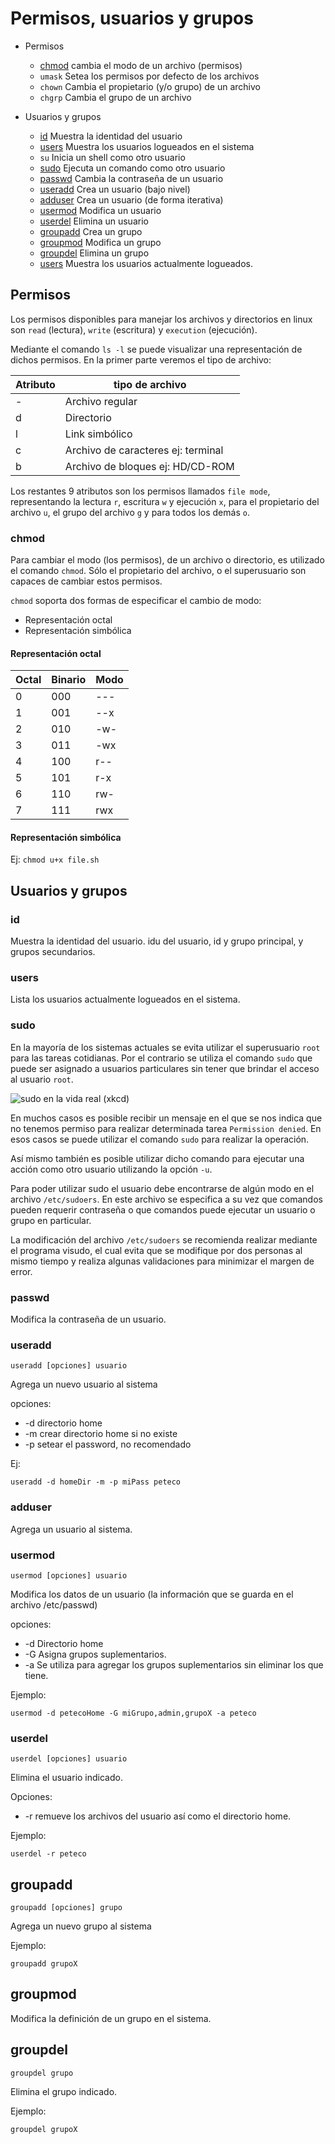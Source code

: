 # Permisos, usuarios y grupos

- Permisos
  - [chmod](#chmod) cambia el modo de un archivo (permisos)
  - `umask` Setea los permisos por defecto de los archivos
  - `chown` Cambia el propietario (y/o grupo) de un archivo
  - `chgrp` Cambia el grupo de un archivo

- Usuarios y grupos
  - [id](#id) Muestra la identidad del usuario
  - [users](#users) Muestra los usuarios logueados en el sistema
  - `su` Inicia un shell como otro usuario
  - [sudo](#sudo) Ejecuta un comando como otro usuario
  - [passwd](#passwd) Cambia la contraseña de un usuario
  - [useradd](#useradd) Crea un usuario (bajo nivel)
  - [adduser](#adduser) Crea un usuario (de forma iterativa)
  - [usermod](#usermod) Modifica un usuario
  - [userdel](#userdel) Elimina un usuario
  - [groupadd](#groupadd) Crea un grupo
  - [groupmod](#groupmod) Modifica un grupo
  - [groupdel](#groupdel) Elimina un grupo
  - [users](#users) Muestra los usuarios actualmente logueados.

## Permisos

Los permisos disponibles para manejar los archivos y directorios
en linux son `read` (lectura), `write` (escritura) y `execution` (ejecución).

Mediante el comando `ls -l` se puede visualizar una representación de dichos permisos.
En la primer parte veremos el tipo de archivo:

| Atributo | tipo de archivo                    |
|----------|------------------------------------|
| -        | Archivo regular                    |
| d        | Directorio                         |
| l        | Link simbólico                     |
| c        | Archivo de caracteres ej: terminal |
| b        | Archivo de bloques ej: HD/CD-ROM   |

Los restantes 9 atributos son los permisos llamados `file mode`, representando
la lectura `r`, escritura `w` y ejecución `x`, para el propietario del archivo `u`,
el grupo del archivo `g` y para todos los demás `o`.

### chmod

Para cambiar el modo (los permisos), de un archivo o directorio, es utilizado el comando `chmod`.
Sólo el propietario del archivo, o el superusuario son capaces de cambiar estos permisos.

`chmod` soporta dos formas de especificar el cambio de modo:

- Representación octal
- Representación simbólica

#### Representación octal

| Octal | Binario | Modo |
|-------|---------|------|
| 0     | 000     | ---  |
| 1     | 001     | --x  |
| 2     | 010     | -w-  |
| 3     | 011     | -wx  |
| 4     | 100     | r--  |
| 5     | 101     | r-x  |
| 6     | 110     | rw-  |
| 7     | 111     | rwx  |

#### Representación simbólica

Ej: `chmod u+x file.sh`

## Usuarios y grupos

### id

Muestra la identidad del usuario.
idu del usuario, id y grupo principal, y grupos secundarios.

### users

Lista los usuarios actualmente logueados en el sistema.

### sudo

En la mayoría de los sistemas actuales se evita utilizar el superusuario `root` para las tareas cotidianas. Por el contrario se utiliza el comando `sudo` que puede ser asignado a usuarios particulares sin tener que brindar el acceso al usuario `root`.

![sudo en la vida real (xkcd)](https://imgs.xkcd.com/comics/sandwich.png)

En muchos casos es posible recibir un mensaje en el que se nos indica que no tenemos permiso para realizar determinada tarea `Permission denied`. En esos casos se puede utilizar el comando `sudo` para realizar la operación.

Así mismo también es posible utilizar dicho comando para ejecutar una acción como otro usuario utilizando la opción `-u`.

Para poder utilizar sudo el usuario debe encontrarse de algún modo en el archivo `/etc/sudoers`. En este archivo se especifica a su vez que comandos pueden requerir contraseña o que comandos puede ejecutar un usuario o grupo en particular.

La modificación del archivo `/etc/sudoers` se recomienda realizar mediante el programa visudo, el cual evita que se modifique por dos personas al mismo tiempo y realiza algunas validaciones para minimizar el margen de error.

### passwd

Modifica la contraseña de un usuario.

### useradd

    useradd [opciones] usuario

Agrega un nuevo usuario al sistema

opciones:

- -d directorio home
- -m crear directorio home si no existe
- -p setear el password, no recomendado

Ej:

    useradd -d homeDir -m -p miPass peteco

### adduser

Agrega un usuario al sistema.

### usermod

    usermod [opciones] usuario

Modifica los datos de un usuario (la información que se guarda en el archivo /etc/passwd)

opciones:

- -d Directorio home
- -G Asigna grupos suplementarios. 
- -a Se utiliza para agregar los grupos suplementarios sin eliminar los que tiene.

Ejemplo:

    usermod -d petecoHome -G miGrupo,admin,grupoX -a peteco

### userdel

    userdel [opciones] usuario

Elimina el usuario indicado.

Opciones:

- -r remueve los archivos del usuario así como el directorio home.

Ejemplo:

    userdel -r peteco

## groupadd

    groupadd [opciones] grupo

Agrega un nuevo grupo al sistema

Ejemplo:

    groupadd grupoX

## groupmod

Modifica la definición de un grupo en el sistema.

## groupdel

    groupdel grupo

Elimina el grupo indicado.

Ejemplo:

    groupdel grupoX
